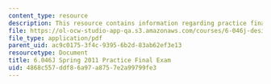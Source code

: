 ```yaml
---
content_type: resource
description: This resource contains information regarding practice final exam.
file: https://ol-ocw-studio-app-qa.s3.amazonaws.com/courses/6-046j-design-and-analysis-of-algorithms-spring-2012/4868c557ddf86a97a8757e2a99799fe3_MIT6_046JS12_final_prac2011.pdf
file_type: application/pdf
parent_uid: ac9c0175-3f4c-9395-6b2d-83ab62ef3e13
resourcetype: Document
title: 6.046J Spring 2011 Practice Final Exam
uid: 4868c557-ddf8-6a97-a875-7e2a99799fe3
---
```

